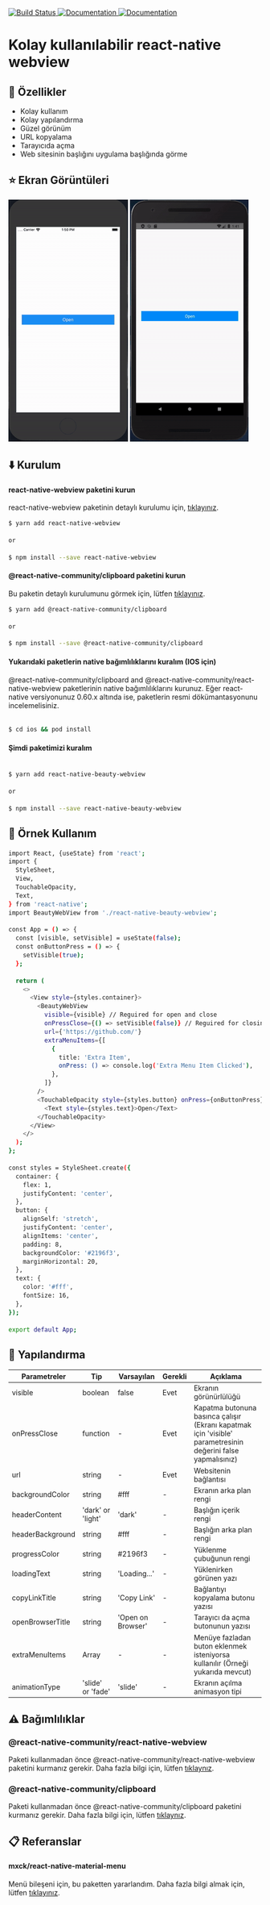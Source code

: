 <p>
  <a href="https://github.com/ilkerkesici/react-native-beauty-webview/edit/master/README.md">
    <img alt="Build Status" src="https://img.shields.io/static/v1?label=lang&message=en&color=yellow" target="_blank" />
 </a>
  <a href="https://yarnpkg.com/package/react-native-beauty-webview">
    <img alt="Documentation" src="https://img.shields.io/static/v1?label=pack&message=yarn&color=blue" target="_blank" />
  </a>
  <a href="https://www.npmjs.com/package/react-native-beauty-webview">
    <img alt="Documentation" src="https://img.shields.io/static/v1?label=pack&message=npm&color=red" target="_blank" />
  </a>
</p>

# Kolay kullanılabilir react-native webview
## :star2: Özellikler
- Kolay kullanım
- Kolay yapılandırma
- Güzel görünüm
- URL kopyalama 
- Tarayıcıda açma
- Web sitesinin başlığını uygulama başlığında görme

## :star: Ekran Görüntüleri

![](./assets/ios.gif)
![](./assets/android.gif)

## :arrow_down: Kurulum

#### react-native-webview paketini kurun
react-native-webview paketinin detaylı kurulumu için, <a href="https://github.com/react-native-community/react-native-webview/blob/master/docs/Getting-Started.md">tıklayınız</a>.

```sh
$ yarn add react-native-webview

or

$ npm install --save react-native-webview


```

#### @react-native-community/clipboard paketini kurun
Bu paketin detaylı kurulumunu görmek için, lütfen <a href="https://github.com/react-native-community/clipboard">tıklayınız</a>.

```sh
$ yarn add @react-native-community/clipboard

or

$ npm install --save @react-native-community/clipboard


```

#### Yukarıdaki paketlerin native bağımlılıklarını kuralım (IOS için)
@react-native-community/clipboard and @react-native-community/react-native-webview paketlerinin native bağımlılıklarını kurunuz. Eğer react-native versiyonunuz 0.60.x altında ise, paketlerin resmi dökümantasyonunu incelemelisiniz.

```sh

$ cd ios && pod install

```
#### Şimdi paketimizi kuralım
```sh

$ yarn add react-native-beauty-webview

or

$ npm install --save react-native-beauty-webview

```

## :flashlight: Örnek Kullanım
```sh
import React, {useState} from 'react';
import {
  StyleSheet,
  View,
  TouchableOpacity,
  Text,
} from 'react-native';
import BeautyWebView from './react-native-beauty-webview';

const App = () => {
  const [visible, setVisible] = useState(false);
  const onButtonPress = () => {
    setVisible(true);
  };

  return (
    <>
      <View style={styles.container}>
        <BeautyWebView
          visible={visible} // Reguired for open and close
          onPressClose={() => setVisible(false)} // Reguired for closing the modal
          url={'https://github.com/'}
          extraMenuItems={[
            {
              title: 'Extra Item',
              onPress: () => console.log('Extra Menu Item Clicked'),
            },
          ]}
        />
        <TouchableOpacity style={styles.button} onPress={onButtonPress}>
          <Text style={styles.text}>Open</Text>
        </TouchableOpacity>
      </View>
    </>
  );
};

const styles = StyleSheet.create({
  container: {
    flex: 1,
    justifyContent: 'center',
  },
  button: {
    alignSelf: 'stretch',
    justifyContent: 'center',
    alignItems: 'center',
    padding: 8,
    backgroundColor: '#2196f3',
    marginHorizontal: 20,
  },
  text: {
    color: '#fff',
    fontSize: 16,
  },
});

export default App;


```
## :paperclip: Yapılandırma

| Parametreler | Tip | Varsayılan | Gerekli | Açıklama |
| --- | --- | --- | --- | --- |
| visible | boolean | false | Evet | Ekranın görünürlülüğü |
| onPressClose | function | - | Evet | Kapatma butonuna basınca çalışır (Ekranı kapatmak için 'visible' parametresinin değerini false yapmalısınız) |  
| url | string | - | Evet | Websitenin bağlantısı |
| backgroundColor | string | #fff | - | Ekranın arka plan rengi |
| headerContent | 'dark' or 'light' | 'dark' | - | Başlığın içerik rengi |
| headerBackground | string | #fff | - | Başlığın arka plan rengi |
| progressColor | string | #2196f3 | - | Yüklenme çubuğunun rengi |
| loadingText | string | 'Loading...' | - | Yüklenirken görünen yazı |
| copyLinkTitle | string | 'Copy Link' | - | Bağlantıyı kopyalama butonu yazısı |
| openBrowserTitle | string | 'Open on Browser' | - | Tarayıcı da açma butonunun yazısı |
| extraMenuItems | Array | - | - | Menüye fazladan buton eklenmek isteniyorsa kullanılır (Örneği yukarıda mevcut) |
| animationType | 'slide' or 'fade' | 'slide' | - | Ekranın açılma animasyon tipi |


## :warning: Bağımlılıklar
### @react-native-community/react-native-webview
Paketi kullanmadan önce @react-native-community/react-native-webview paketini kurmanız gerekir. Daha fazla bilgi için, lütfen <a href="https://github.com/react-native-community/react-native-webview/blob/master/docs/Getting-Started.md">tıklaynız</a>.
### @react-native-community/clipboard
Paketi kullanmadan önce @react-native-community/clipboard paketini kurmanız gerekir. Daha fazla bilgi için, lütfen <a href="https://github.com/react-native-community/clipboard">tıklaynız</a>.

## :clipboard: Referanslar
#### mxck/react-native-material-menu
Menü bileşeni için, bu paketten yararlandım. Daha fazla bilgi almak için, lütfen <a href="https://github.com/mxck/react-native-material-menu">tıklayınız</a>.
